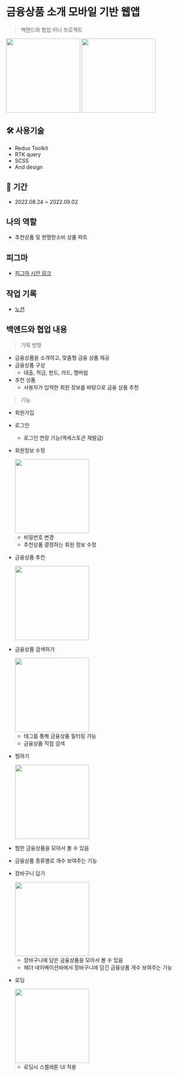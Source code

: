 # 금융상품 소개 모바일 기반 웹앱

> 백엔드와 협업 미니 프로젝트

<div style={{display: "flex"}}>
<image src="https://user-images.githubusercontent.com/90392240/190893467-8a03c0dd-f18f-4647-907a-d824c9c4c993.png" width="200" />
<image src="https://user-images.githubusercontent.com/90392240/190893398-72f70664-b5e5-4aa2-aca6-71393f7a5cfa.png" width="200"/>
</div>

## 🛠 사용기술

- Redux Toolkit
- RTK query
- SCSS
- And design

## 📅 기간

- 2022.08.24 ~ 2022.09.02

## 나의 역할

- 추천상품 및 현명한소비 상품 파트

## 피그마

- [피그마 시안 링크](https://www.figma.com/file/dU8vLAjRevb7hmCLzblX4q?embed_host=notion&kind=&node-id=0%3A1&viewer=1)

## 작업 기록

- [노션](https://quickest-asterisk-75d.notion.site/Front-End-4f24f7a994094a8682951692c22e2d08)

## 백엔드와 협업 내용

> 기획 방향

- 금융상품을 소개하고, 맞춤형 금융 상품 제공
- 금융상품 구상
  - 대출, 적금, 펀드, 카드, 멤버쉽
- 추천 상품
  - 사용자가 입력한 회원 정보를 바탕으로 금융 상품 추천

> 기능

- 회원가입
- 로그인

  - 로그인 연장 기능(엑세스토큰 재발급)

- 회원정보 수정

  <image src="https://user-images.githubusercontent.com/90392240/190893576-ae9bab6a-f101-46be-ac4b-4d9d6faa6816.png" width="200" />

  - 비밀번호 변경
  - 추천상품 결정하는 회원 정보 수정

- 금융상품 추천

  <image src="https://user-images.githubusercontent.com/90392240/190893659-040f97c6-f775-4868-86ac-7612d6a9b001.png" width="200" />

- 금융상품 검색하기

  <image src="https://user-images.githubusercontent.com/90392240/190896210-87e45088-f1b9-4274-b3aa-ee43cb591351.gif" width="200" />

  - 태그를 통해 금융상품 필터링 가능
  - 금융상품 직접 검색

- 찜하기

  <image src="https://user-images.githubusercontent.com/90392240/190913655-365ea8b4-4d3e-4fde-b0bf-ba87e3601e41.gif" width="200" />

- 찜한 금융상품을 모아서 볼 수 있음
- 금융상품 종류별로 개수 보여주는 기능

- 장바구니 담기

  <image src="https://user-images.githubusercontent.com/90392240/190898852-3c185eaf-22ce-4738-b8a3-4f7376c87486.gif" width="200" />

  - 장바구니에 담은 금융상품을 모아서 볼 수 있음
  - 헤더 네이베이션바에서 장바구니에 담긴 금융상품 개수 보여주는 기능

- 로딩

  <image src="https://user-images.githubusercontent.com/90392240/190913802-1720bf4d-c725-4d6e-9da2-f880a4293ea2.gif" width="200" />

  - 로딩시 스켈레톤 UI 적용
